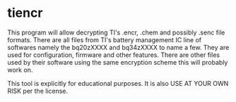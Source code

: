 tiencr
======
This program will allow decrypting TI's .encr, .chem and possibly .senc file formats. 
There are all files from TI's battery management IC line of softwares namely the bq20zXXXX and bq34zXXXX to name a few. 
They are used for configuration, firmware and other features.
There are other files used by their software using the same encryption scheme this will probably work on.

This tool is explicitly for educational purposes. It is also USE AT YOUR OWN RISK per the license.
